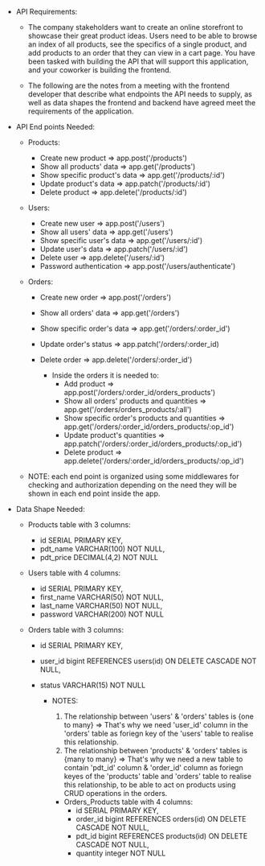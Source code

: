 - API Requirements:
    - The company stakeholders want to create an online storefront to showcase their great product ideas. Users need to be able to browse an index of all products, see the specifics of a single product, and add products to an order that they can view in a cart page. You have been tasked with building the API that will support this application, and your coworker is building the frontend.

    - The following are the notes from a meeting with the frontend developer that describe what endpoints the API needs to supply, as well as data shapes the frontend and backend have agreed meet the requirements of the application.



- API End points Needed:
    - Products:
        - Create new product => app.post('/products')
        - Show all products' data => app.get('/products')
        - Show specific product's data => app.get('/products/:id')
        - Update product's data => app.patch('/products/:id')
        - Delete product => app.delete('/products/:id')

    - Users:
        - Create new user => app.post('/users')
        - Show all users' data => app.get('/users')
        - Show specific user's data => app.get('/users/:id')
        - Update user's data => app.patch('/users/:id')
        - Delete user => app.delete('/users/:id')
        - Password authentication => app.post('/users/authenticate')

    - Orders:
        - Create new order => app.post('/orders')
        - Show all orders' data => app.get('/orders')
        - Show specific order's data => app.get('/orders/:order_id')
        - Update order's status => app.patch('/orders/:order_id)
        - Delete order => app.delete('/orders/:order_id')

            - Inside the orders it is needed to:
                - Add product => app.post('/orders/:order_id/orders_products')
                - Show all orders' products and quantities => app.get('/orders/orders_products/:all')
                - Show specific order's products and quantities => app.get('/orders/:order_id/orders_products/:op_id')
                - Update product's quantities => app.patch('/orders/:order_id/orders_products/:op_id')
                - Delete product => app.delete('/orders/:order_id/orders_products/:op_id')

    - NOTE: each end point is organized using some middlewares for checking and authorization depending on the need they will be shown in each end point inside the app.



- Data Shape Needed:
    - Products table with 3 columns:
        - id SERIAL PRIMARY KEY,
        - pdt_name VARCHAR(100) NOT NULL,
        - pdt_price DECIMAL(4,2) NOT NULL

    - Users table with 4 columns:
        - id SERIAL PRIMARY KEY,
        - first_name VARCHAR(50) NOT NULL,
        - last_name VARCHAR(50) NOT NULL,
        - password VARCHAR(200) NOT NULL

    - Orders table with 3 columns:
        - id SERIAL PRIMARY KEY,
        - user_id bigint REFERENCES users(id) ON DELETE CASCADE NOT NULL,
        - status VARCHAR(15) NOT NULL

            - NOTES:
                1) The relationship between 'users' & 'orders' tables is {one to many} => That's why we need 'user_id' column in the 'orders' table as foriegn key of the 'users' table to realise this relationship.
                2) The relationship between 'products' & 'orders' tables is {many to many} => That's why we need a new table to contain 'pdt_id' column & 'order_id' column as foriegn keyes of the 'products' table and 'orders' table to realise this relationship, to be able to act on products using CRUD operations in the orders.

                - Orders_Products table with 4 columns:
                    - id SERIAL PRIMARY KEY,
                    - order_id bigint REFERENCES orders(id) ON DELETE CASCADE NOT NULL,
                    - pdt_id bigint REFERENCES products(id) ON DELETE CASCADE NOT NULL,
                    - quantity integer NOT NULL